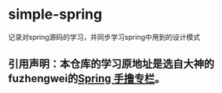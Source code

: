 # simple-spring
记录对spring源码的学习，并同步学习spring中用到的设计模式
## 引用声明：本仓库的学习原地址是选自大神的fuzhengwei的[Spring 手撸专栏](https://github.com/fuzhengwei/small-spring)。
